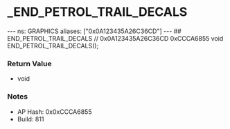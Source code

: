 # _END_PETROL_TRAIL_DECALS

--- ns: GRAPHICS aliases: ["0x0A123435A26C36CD"] --- ## END_PETROL_TRAIL_DECALS  // 0x0A123435A26C36CD 0xCCCA6855 void END_PETROL_TRAIL_DECALS();

### Return Value
* void

### Notes
* AP Hash: 0x0xCCCA6855
* Build: 811

